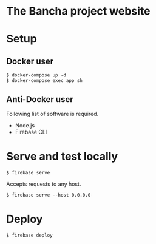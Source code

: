 # The Bancha project website

# Setup

## Docker user

```
$ docker-compose up -d
$ docker-compose exec app sh
```

## Anti-Docker user

Following list of software is required.
- Node.js
- Firebase CLI

# Serve and test locally

```
$ firebase serve
```

Accepts requests to any host.

```
$ firebase serve --host 0.0.0.0
```

# Deploy

```
$ firebase deploy
```
